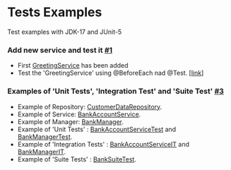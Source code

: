 # Tests Examples
Test examples with JDK-17 and JUnit-5


### Add new service and test it [#1](https://github.com/meirlustig1983/tests-examples/pull/1) 
* First [GreetingService](https://github.com/meirlustig1983/tests-examples/blob/main/src/main/java/com/ml/testsexamples/services/GreetingService.java) has been added
* Test the 'GreetingService' using @BeforeEach nad @Test. [[link](https://github.com/meirlustig1983/tests-examples/blob/main/src/test/java/com/ml/testsexamples/services/GreetingServiceTest.java)]

### Examples of 'Unit Tests', 'Integration Test' and 'Suite Test' [#3](https://github.com/meirlustig1983/tests-examples/pull/3)
* Example of Repository: [CustomerDataRepository](https://github.com/meirlustig1983/tests-examples/blob/main/src/main/java/com/ml/testsexamples/repositories/CustomerDataRepository.java).
* Example of Service: [BankAccountService](https://github.com/meirlustig1983/tests-examples/blob/main/src/main/java/com/ml/testsexamples/services/BankAccountService.java).
* Example of Manager: [BankManager](https://github.com/meirlustig1983/tests-examples/blob/main/src/main/java/com/ml/testsexamples/managers/BankManager.java).
* Example of 'Unit Tests' : [BankAccountServiceTest](https://github.com/meirlustig1983/tests-examples/blob/main/src/test/java/com/ml/testsexamples/services/BankAccountServiceTest.java) and [BankManagerTest](https://github.com/meirlustig1983/tests-examples/blob/main/src/test/java/com/ml/testsexamples/managers/BankManagerTest.java).
* Example of 'Integration Tests' : [BankAccountServiceIT](https://github.com/meirlustig1983/tests-examples/blob/main/src/test/java/com/ml/testsexamples/services/BankAccountServiceIT.java) and [BankManagerIT](https://github.com/meirlustig1983/tests-examples/blob/main/src/test/java/com/ml/testsexamples/managers/BankManagerIT.java).
* Example of 'Suite Tests' : [BankSuiteTest](https://github.com/meirlustig1983/tests-examples/blob/main/src/test/java/com/ml/testsexamples/suites/BankSuiteTest.java).
